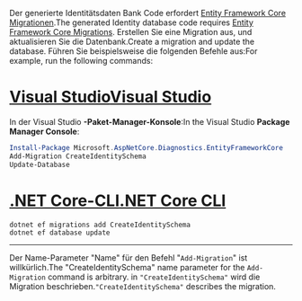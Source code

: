<span data-ttu-id="b059e-101">Der generierte Identitätsdaten Bank Code erfordert [Entity Framework Core Migrationen](/ef/core/managing-schemas/migrations/).</span><span class="sxs-lookup"><span data-stu-id="b059e-101">The generated Identity database code requires [Entity Framework Core Migrations](/ef/core/managing-schemas/migrations/).</span></span> <span data-ttu-id="b059e-102">Erstellen Sie eine Migration aus, und aktualisieren Sie die Datenbank.</span><span class="sxs-lookup"><span data-stu-id="b059e-102">Create a migration and update the database.</span></span> <span data-ttu-id="b059e-103">Führen Sie beispielsweise die folgenden Befehle aus:</span><span class="sxs-lookup"><span data-stu-id="b059e-103">For example, run the following commands:</span></span>

# <a name="visual-studiotabvisual-studio"></a>[<span data-ttu-id="b059e-104">Visual Studio</span><span class="sxs-lookup"><span data-stu-id="b059e-104">Visual Studio</span></span>](#tab/visual-studio)

<span data-ttu-id="b059e-105">In der Visual Studio **-Paket-Manager-Konsole**:</span><span class="sxs-lookup"><span data-stu-id="b059e-105">In the Visual Studio **Package Manager Console**:</span></span>

```powershell
Install-Package Microsoft.AspNetCore.Diagnostics.EntityFrameworkCore
Add-Migration CreateIdentitySchema
Update-Database
```

# <a name="net-core-clitabnetcore-cli"></a>[<span data-ttu-id="b059e-106">.NET Core-CLI</span><span class="sxs-lookup"><span data-stu-id="b059e-106">.NET Core CLI</span></span>](#tab/netcore-cli)

```dotnetcli
dotnet ef migrations add CreateIdentitySchema
dotnet ef database update
```

---

<span data-ttu-id="b059e-107">Der Name-Parameter "Name" für den Befehl "`Add-Migration`" ist willkürlich.</span><span class="sxs-lookup"><span data-stu-id="b059e-107">The "CreateIdentitySchema" name parameter for the `Add-Migration` command is arbitrary.</span></span> <span data-ttu-id="b059e-108">in `"CreateIdentitySchema"` wird die Migration beschrieben.</span><span class="sxs-lookup"><span data-stu-id="b059e-108">`"CreateIdentitySchema"` describes the migration.</span></span>
